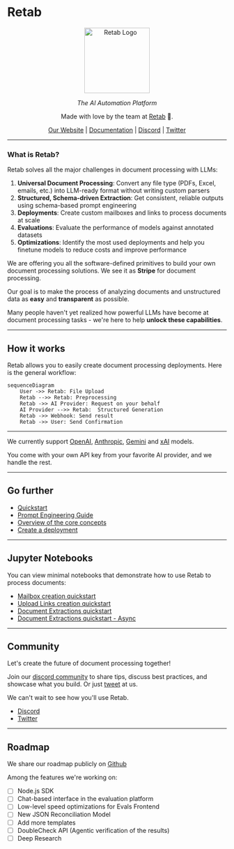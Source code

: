 # Retab

<div align="center" style="margin-bottom: 1em;">

<img src="https://raw.githubusercontent.com/Retab/retab/refs/heads/main/assets/retab-logo.png" alt="Retab Logo" width="150">


  *The AI Automation Platform*

Made with love by the team at [Retab](https://retab.dev) 🤍.

[Our Website](https://retab.dev) | [Documentation](https://docs.retab.dev/get-started/introduction) | [Discord](https://discord.com/invite/vc5tWRPqag) | [Twitter](https://x.com/retabAPI)


</div>

---

### What is Retab?

Retab solves all the major challenges in document processing with LLMs:

1. **Universal Document Processing**: Convert any file type (PDFs, Excel, emails, etc.) into LLM-ready format without writing custom parsers
2. **Structured, Schema-driven Extraction**: Get consistent, reliable outputs using schema-based prompt engineering
3. **Deployments**: Create custom mailboxes and links to process documents at scale
4. **Evaluations**: Evaluate the performance of models against annotated datasets
5. **Optimizations**: Identify the most used deployments and help you finetune models to reduce costs and improve performance



We are offering you all the software-defined primitives to build your own document processing solutions. We see it as **Stripe** for document processing.

Our goal is to make the process of analyzing documents and unstructured data as **easy** and **transparent** as possible.

Many people haven't yet realized how powerful LLMs have become at document processing tasks - we're here to help **unlock these capabilities**.

---

## How it works

Retab allows you to easily create document processing deployments. Here is the general workflow:

```mermaid
sequenceDiagram
    User ->> Retab: File Upload
    Retab -->> Retab: Preprocessing
    Retab ->> AI Provider: Request on your behalf
    AI Provider -->> Retab:  Structured Generation
    Retab ->> Webhook: Send result
    Retab ->> User: Send Confirmation
```

---



We currently support [OpenAI](https://platform.openai.com/docs/overview), [Anthropic](https://www.anthropic.com/api), [Gemini](https://aistudio.google.com/) and [xAI](https://x.ai/api) models.

You come with your own API key from your favorite AI provider, and we handle the rest.

---

## Go further

- [Quickstart](/get-started/quickstart)
- [Prompt Engineering Guide](/get-started/prompting-with-the-JSON-schema)
- [Overview of the core concepts](/core/Overview)
- [Create a deployment](/core/Deployments#mailbox)

---

## Jupyter Notebooks

You can view minimal notebooks that demonstrate how to use Retab to process documents:
- [Mailbox creation quickstart](https://github.com/Retab-dev/retab/blob/main/notebooks/mailboxes_quickstart.ipynb)
- [Upload Links creation quickstart](https://github.com/Retab-dev/retab/blob/main/notebooks/links_quickstart.ipynb)
- [Document Extractions quickstart](https://github.com/Retab-dev/retab/blob/main/notebooks/Quickstart.ipynb)
- [Document Extractions quickstart - Async](https://github.com/Retab-dev/retab/blob/main/notebooks/Quickstart-Async.ipynb)

--- 


## Community

Let's create the future of document processing together!

Join our [discord community](https://discord.com/invite/vc5tWRPqag) to share tips, discuss best practices, and showcase what you build. Or just [tweet](https://x.com/retabAPI) at us.

We can't wait to see how you'll use Retab.

- [Discord](https://discord.com/invite/vc5tWRPqag)
- [Twitter](https://x.com/retabAPI)

---

## Roadmap

We share our roadmap publicly on [Github](https://github.com/Retab-dev/retab)

Among the features we're working on:

- [ ] Node.js SDK
- [ ] Chat-based interface in the evaluation platform
- [ ] Low-level speed optimizations for Evals Frontend
- [ ] New JSON Reconciliation Model
- [ ] Add more templates
- [ ] DoubleCheck API (Agentic verification of the results)
- [ ] Deep Research